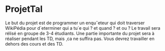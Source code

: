 # ProjetTal

Le but du projet est de programmer un enquˆeteur qui doit traverser WikiPédia pour d´eterminer
qui a tu´e qui ? et quand ? et ou ?
Le travail sera rélisé en groupe de 3-4 étudiants. Une partie importante du projet sera à réaliser
pendant les TD, mais ¸ca ne suffira pas. Vous devrez travailler en dehors des cours et des TD.

